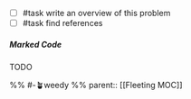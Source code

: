 
- [ ] #task write an overview of this problem
- [ ] #task find references

##### Marked Code
TODO

%% #-🪴weedy %%
parent:: [[Fleeting MOC]]
